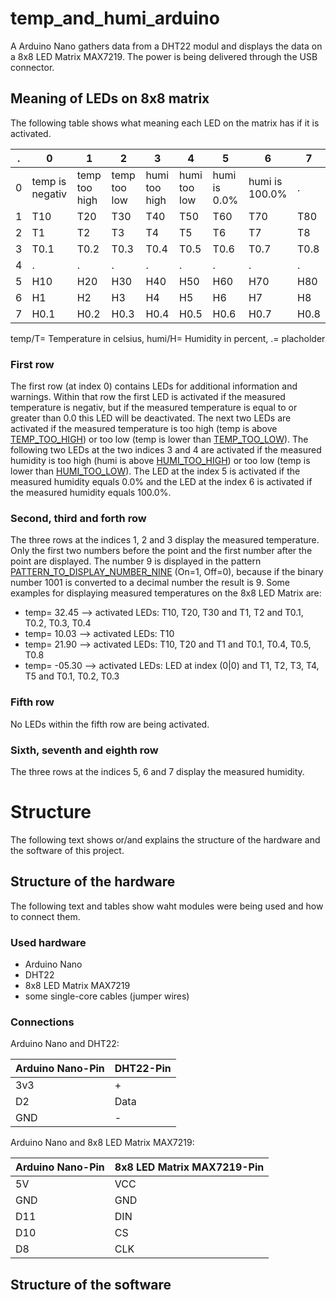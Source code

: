 # temp_and_humi_arduino
A Arduino Nano gathers data from a DHT22 modul and displays the data on a 8x8 LED Matrix MAX7219. The power is being delivered through the USB connector.

## Meaning of LEDs on 8x8 matrix
The following table shows what meaning each LED on the matrix has if it is activated.

| . | 0 | 1 | 2 | 3 | 4 | 5 | 6 | 7 |
| --- | --- | --- | --- | --- | --- | --- | --- | --- |
| 0 | temp is negativ | temp too high | temp too low | humi too high | humi too low | humi is 0.0% | humi is 100.0% | . |
| 1 | T10 | T20 | T30 | T40 | T50 | T60 | T70 | T80 |
| 2 | T1 | T2 | T3 | T4 | T5 | T6 | T7 | T8 |
| 3 | T0.1 | T0.2 | T0.3 | T0.4 | T0.5 | T0.6 | T0.7 | T0.8 |
| 4 | . | . | . | . | . | . | . | . |
| 5 | H10 | H20 | H30 | H40 | H50 | H60 | H70 | H80 |
| 6 | H1 | H2 | H3 | H4 | H5 | H6 | H7 | H8 |
| 7 | H0.1 | H0.2 | H0.3 | H0.4 | H0.5 | H0.6 | H0.7 | H0.8 |

temp/T= Temperature in celsius, humi/H= Humidity in percent, .= placholder

### First row
The first row (at index 0) contains LEDs for additional information and warnings. Within that row the first LED is activated if the measured temperature is negativ, but if the measured temperature is equal to or greater than 0.0 this LED will be deactivated. The next two LEDs are activated if the measured temperature is too high (temp is above [TEMP_TOO_HIGH](https://github.com/RaphWa/temp_and_humi_arduino/blob/main/nano/nano.ino)) or too low (temp is lower than [TEMP_TOO_LOW](https://github.com/RaphWa/temp_and_humi_arduino/blob/main/nano/nano.ino)). The following two LEDs at the two indices 3 and 4 are activated if the measured humidity is too high (humi is above [HUMI_TOO_HIGH](https://github.com/RaphWa/temp_and_humi_arduino/blob/main/nano/nano.ino)) or too low (temp is lower than [HUMI_TOO_LOW](https://github.com/RaphWa/temp_and_humi_arduino/blob/main/nano/nano.ino)). The LED at the index 5 is activated if the measured humidity equals 0.0% and the LED at the index 6 is activated if the measured humidity equals 100.0%.

### Second, third and forth row
The three rows at the indices 1, 2 and 3 display the measured temperature. Only the first two numbers before the point and the first number after the point are displayed. The number 9 is displayed in the pattern [PATTERN_TO_DISPLAY_NUMBER_NINE](https://github.com/RaphWa/temp_and_humi_arduino/blob/main/nano/nano.ino) (On=1, Off=0), because if the binary number 1001 is converted to a decimal number the result is 9.
Some examples for displaying measured temperatures on the 8x8 LED Matrix are:
- temp= 32.45 --> activated LEDs: T10, T20, T30 and T1, T2 and T0.1, T0.2, T0.3, T0.4
- temp= 10.03 --> activated LEDs: T10
- temp= 21.90 --> activated LEDs: T10, T20 and T1 and T0.1, T0.4, T0.5, T0.8
- temp= -05.30 --> activated LEDs: LED at index (0|0) and T1, T2, T3, T4, T5 and T0.1, T0.2, T0.3


### Fifth row
No LEDs within the fifth row are being activated.

### Sixth, seventh and eighth row
The three rows at the indices 5, 6 and 7 display the measured humidity.


# Structure
The following text shows or/and explains the structure of the hardware and the software of this project.

## Structure of the hardware
The following text and tables show waht modules were being used and how to connect them.

### Used hardware
- Arduino Nano
- DHT22
- 8x8 LED Matrix MAX7219
- some single-core cables (jumper wires)

### Connections
Arduino Nano and DHT22:

| Arduino Nano-Pin | DHT22-Pin |
| ----------- | ----------- |
| 3v3 | + |
| D2 | Data |
| GND | - |

Arduino Nano and 8x8 LED Matrix MAX7219:

| Arduino Nano-Pin | 8x8 LED Matrix MAX7219-Pin |
| ----------- | ----------- |
| 5V | VCC |
| GND | GND |
| D11 | DIN |
| D10 | CS |
| D8 | CLK |


## Structure of the software